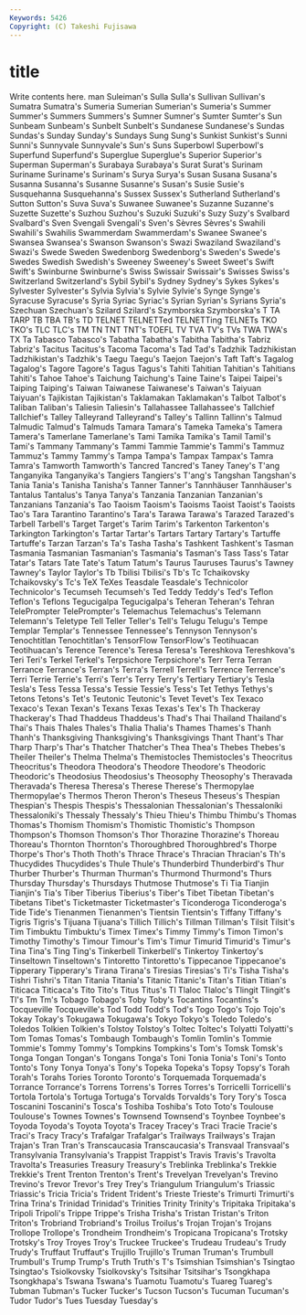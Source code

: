 ```yaml
---
Keywords: 5426 
Copyright: (C) Takeshi Fujisawa
---
```


# title

Write contents here.
man Suleiman's Sulla Sulla's
Sullivan Sullivan's Sumatra Sumatra's Sumeria Sumerian Sumerian's Sumeria's Summer Summer's
Summers Summers's Sumner Sumner's Sumter Sumter's Sun Sunbeam Sunbeam's Sunbelt
Sunbelt's Sundanese Sundanese's Sundas Sundas's Sunday Sunday's Sundays Sung Sung's
Sunkist Sunkist's Sunni Sunni's Sunnyvale Sunnyvale's Sun's Suns Superbowl Superbowl's
Superfund Superfund's Superglue Superglue's Superior Superior's Superman Superman's Surabaya Surabaya's
Surat Surat's Surinam Suriname Suriname's Surinam's Surya Surya's Susan Susana
Susana's Susanna Susanna's Susanne Susanne's Susan's Susie Susie's Susquehanna Susquehanna's
Sussex Sussex's Sutherland Sutherland's Sutton Sutton's Suva Suva's Suwanee Suwanee's
Suzanne Suzanne's Suzette Suzette's Suzhou Suzhou's Suzuki Suzuki's Suzy Suzy's
Svalbard Svalbard's Sven Svengali Svengali's Sven's Sèvres Sèvres's Swahili Swahili's
Swahilis Swammerdam Swammerdam's Swanee Swanee's Swansea Swansea's Swanson Swanson's Swazi
Swaziland Swaziland's Swazi's Swede Sweden Swedenborg Swedenborg's Sweden's Swede's Swedes
Swedish Swedish's Sweeney Sweeney's Sweet Sweet's Swift Swift's Swinburne Swinburne's
Swiss Swissair Swissair's Swisses Swiss's Switzerland Switzerland's Sybil Sybil's Sydney
Sydney's Sykes Sykes's Sylvester Sylvester's Sylvia Sylvia's Sylvie Sylvie's Synge
Synge's Syracuse Syracuse's Syria Syriac Syriac's Syrian Syrian's Syrians Syria's
Szechuan Szechuan's Szilard Szilard's Szymborska Szymborska's T TA TARP TB
TBA TB's TD TELNET TELNETTed TELNETTing TELNETs TKO TKO's TLC
TLC's TM TN TNT TNT's TOEFL TV TVA TV's TVs
TWA TWA's TX Ta Tabasco Tabasco's Tabatha Tabatha's Tabitha Tabitha's
Tabriz Tabriz's Tacitus Tacitus's Tacoma Tacoma's Tad Tad's Tadzhik Tadzhikistan
Tadzhikistan's Tadzhik's Taegu Taegu's Taejon Taejon's Taft Taft's Tagalog Tagalog's
Tagore Tagore's Tagus Tagus's Tahiti Tahitian Tahitian's Tahitians Tahiti's Tahoe
Tahoe's Taichung Taichung's Taine Taine's Taipei Taipei's Taiping Taiping's Taiwan
Taiwanese Taiwanese's Taiwan's Taiyuan Taiyuan's Tajikistan Tajikistan's Taklamakan Taklamakan's Talbot
Talbot's Taliban Taliban's Taliesin Taliesin's Tallahassee Tallahassee's Tallchief Tallchief's Talley
Talleyrand Talleyrand's Talley's Tallinn Tallinn's Talmud Talmudic Talmud's Talmuds Tamara
Tamara's Tameka Tameka's Tamera Tamera's Tamerlane Tamerlane's Tami Tamika Tamika's
Tamil Tamil's Tami's Tammany Tammany's Tammi Tammie Tammie's Tammi's Tammuz
Tammuz's Tammy Tammy's Tampa Tampa's Tampax Tampax's Tamra Tamra's Tamworth
Tamworth's Tancred Tancred's Taney Taney's T'ang Tanganyika Tanganyika's Tangiers Tangiers's
T'ang's Tangshan Tangshan's Tania Tania's Tanisha Tanisha's Tanner Tanner's Tannhäuser
Tannhäuser's Tantalus Tantalus's Tanya Tanya's Tanzania Tanzanian Tanzanian's Tanzanians Tanzania's
Tao Taoism Taoism's Taoisms Taoist Taoist's Taoists Tao's Tara Tarantino
Tarantino's Tara's Tarawa Tarawa's Tarazed Tarazed's Tarbell Tarbell's Target Target's
Tarim Tarim's Tarkenton Tarkenton's Tarkington Tarkington's Tartar Tartar's Tartars Tartary
Tartary's Tartuffe Tartuffe's Tarzan Tarzan's Ta's Tasha Tasha's Tashkent Tashkent's
Tasman Tasmania Tasmanian Tasmanian's Tasmania's Tasman's Tass Tass's Tatar Tatar's
Tatars Tate Tate's Tatum Tatum's Taurus Tauruses Taurus's Tawney Tawney's
Taylor Taylor's Tb Tbilisi Tbilisi's Tb's Tc Tchaikovsky Tchaikovsky's Tc's
TeX TeXes Teasdale Teasdale's Technicolor Technicolor's Tecumseh Tecumseh's Ted Teddy
Teddy's Ted's Teflon Teflon's Teflons Tegucigalpa Tegucigalpa's Teheran Teheran's Tehran
TelePrompter TelePrompter's Telemachus Telemachus's Telemann Telemann's Teletype Tell Teller Teller's
Tell's Telugu Telugu's Tempe Templar Templar's Tennessee Tennessee's Tennyson Tennyson's
Tenochtitlan Tenochtitlan's TensorFlow TensorFlow's Teotihuacan Teotihuacan's Terence Terence's Teresa Teresa's
Tereshkova Tereshkova's Teri Teri's Terkel Terkel's Terpsichore Terpsichore's Terr Terra
Terran Terrance Terrance's Terran's Terra's Terrell Terrell's Terrence Terrence's Terri
Terrie Terrie's Terri's Terr's Terry Terry's Tertiary Tertiary's Tesla Tesla's
Tess Tessa Tessa's Tessie Tessie's Tess's Tet Tethys Tethys's Tetons
Tetons's Tet's Teutonic Teutonic's Tevet Tevet's Tex Texaco Texaco's Texan
Texan's Texans Texas Texas's Tex's Th Thackeray Thackeray's Thad Thaddeus
Thaddeus's Thad's Thai Thailand Thailand's Thai's Thais Thales Thales's Thalia
Thalia's Thames Thames's Thanh Thanh's Thanksgiving Thanksgiving's Thanksgivings Thant Thant's
Thar Tharp Tharp's Thar's Thatcher Thatcher's Thea Thea's Thebes Thebes's
Theiler Theiler's Thelma Thelma's Themistocles Themistocles's Theocritus Theocritus's Theodora Theodora's
Theodore Theodore's Theodoric Theodoric's Theodosius Theodosius's Theosophy Theosophy's Theravada Theravada's
Theresa Theresa's Therese Therese's Thermopylae Thermopylae's Thermos Theron Theron's Theseus
Theseus's Thespian Thespian's Thespis Thespis's Thessalonian Thessalonian's Thessaloníki Thessaloníki's Thessaly
Thessaly's Thieu Thieu's Thimbu Thimbu's Thomas Thomas's Thomism Thomism's Thomistic
Thomistic's Thompson Thompson's Thomson Thomson's Thor Thorazine Thorazine's Thoreau Thoreau's
Thornton Thornton's Thoroughbred Thoroughbred's Thorpe Thorpe's Thor's Thoth Thoth's Thrace
Thrace's Thracian Thracian's Th's Thucydides Thucydides's Thule Thule's Thunderbird Thunderbird's
Thur Thurber Thurber's Thurman Thurman's Thurmond Thurmond's Thurs Thursday Thursday's
Thursdays Thutmose Thutmose's Ti Tia Tianjin Tianjin's Tia's Tiber Tiberius
Tiberius's Tiber's Tibet Tibetan Tibetan's Tibetans Tibet's Ticketmaster Ticketmaster's Ticonderoga
Ticonderoga's Tide Tide's Tienanmen Tienanmen's Tientsin Tientsin's Tiffany Tiffany's Tigris
Tigris's Tijuana Tijuana's Tillich Tillich's Tillman Tillman's Tilsit Tilsit's Tim
Timbuktu Timbuktu's Timex Timex's Timmy Timmy's Timon Timon's Timothy Timothy's
Timour Timour's Tim's Timur Timurid Timurid's Timur's Tina Tina's Ting
Ting's Tinkerbell Tinkerbell's Tinkertoy Tinkertoy's Tinseltown Tinseltown's Tintoretto Tintoretto's Tippecanoe
Tippecanoe's Tipperary Tipperary's Tirana Tirana's Tiresias Tiresias's Ti's Tisha Tisha's
Tishri Tishri's Titan Titania Titania's Titanic Titanic's Titan's Titian Titian's
Titicaca Titicaca's Tito Tito's Titus Titus's Tl Tlaloc Tlaloc's Tlingit
Tlingit's Tl's Tm Tm's Tobago Tobago's Toby Toby's Tocantins Tocantins's
Tocqueville Tocqueville's Tod Todd Todd's Tod's Togo Togo's Tojo Tojo's
Tokay Tokay's Tokugawa Tokugawa's Tokyo Tokyo's Toledo Toledo's Toledos Tolkien
Tolkien's Tolstoy Tolstoy's Toltec Toltec's Tolyatti Tolyatti's Tom Tomas Tomas's
Tombaugh Tombaugh's Tomlin Tomlin's Tommie Tommie's Tommy Tommy's Tompkins Tompkins's
Tom's Tomsk Tomsk's Tonga Tongan Tongan's Tongans Tonga's Toni Tonia
Tonia's Toni's Tonto Tonto's Tony Tonya Tonya's Tony's Topeka Topeka's
Topsy Topsy's Torah Torah's Torahs Tories Toronto Toronto's Torquemada Torquemada's
Torrance Torrance's Torrens Torrens's Torres Torres's Torricelli Torricelli's Tortola Tortola's
Tortuga Tortuga's Torvalds Torvalds's Tory Tory's Tosca Toscanini Toscanini's Tosca's
Toshiba Toshiba's Toto Toto's Toulouse Toulouse's Townes Townes's Townsend Townsend's
Toynbee Toynbee's Toyoda Toyoda's Toyota Toyota's Tracey Tracey's Traci Tracie
Tracie's Traci's Tracy Tracy's Trafalgar Trafalgar's Trailways Trailways's Trajan Trajan's
Tran Tran's Transcaucasia Transcaucasia's Transvaal Transvaal's Transylvania Transylvania's Trappist Trappist's
Travis Travis's Travolta Travolta's Treasuries Treasury Treasury's Treblinka Treblinka's Trekkie
Trekkie's Trent Trenton Trenton's Trent's Trevelyan Trevelyan's Trevino Trevino's Trevor
Trevor's Trey Trey's Triangulum Triangulum's Triassic Triassic's Tricia Tricia's Trident
Trident's Trieste Trieste's Trimurti Trimurti's Trina Trina's Trinidad Trinidad's Trinities
Trinity Trinity's Tripitaka Tripitaka's Tripoli Tripoli's Trippe Trippe's Trisha Trisha's
Tristan Tristan's Triton Triton's Trobriand Trobriand's Troilus Troilus's Trojan Trojan's
Trojans Trollope Trollope's Trondheim Trondheim's Tropicana Tropicana's Trotsky Trotsky's Troy
Troyes Troy's Truckee Truckee's Trudeau Trudeau's Trudy Trudy's Truffaut Truffaut's
Trujillo Trujillo's Truman Truman's Trumbull Trumbull's Trump Trump's Truth Truth's
T's Tsimshian Tsimshian's Tsingtao Tsingtao's Tsiolkovsky Tsiolkovsky's Tsitsihar Tsitsihar's Tsongkhapa
Tsongkhapa's Tswana Tswana's Tuamotu Tuamotu's Tuareg Tuareg's Tubman Tubman's Tucker
Tucker's Tucson Tucson's Tucuman Tucuman's Tudor Tudor's Tues Tuesday Tuesday's
